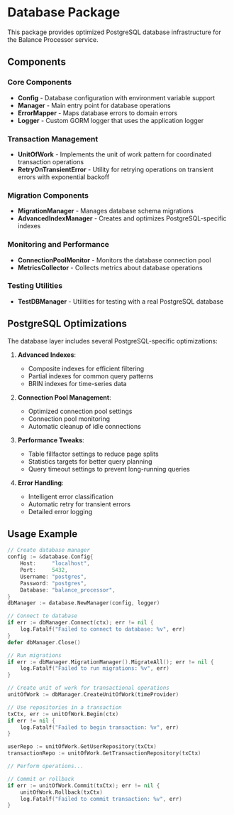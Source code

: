 # Database Package

This package provides optimized PostgreSQL database infrastructure for the Balance Processor service.

## Components

### Core Components

- **Config** - Database configuration with environment variable support
- **Manager** - Main entry point for database operations
- **ErrorMapper** - Maps database errors to domain errors
- **Logger** - Custom GORM logger that uses the application logger

### Transaction Management

- **UnitOfWork** - Implements the unit of work pattern for coordinated transaction operations
- **RetryOnTransientError** - Utility for retrying operations on transient errors with exponential backoff

### Migration Components

- **MigrationManager** - Manages database schema migrations
- **AdvancedIndexManager** - Creates and optimizes PostgreSQL-specific indexes

### Monitoring and Performance

- **ConnectionPoolMonitor** - Monitors the database connection pool
- **MetricsCollector** - Collects metrics about database operations

### Testing Utilities

- **TestDBManager** - Utilities for testing with a real PostgreSQL database

## PostgreSQL Optimizations

The database layer includes several PostgreSQL-specific optimizations:

1. **Advanced Indexes**:
   - Composite indexes for efficient filtering
   - Partial indexes for common query patterns
   - BRIN indexes for time-series data

2. **Connection Pool Management**:
   - Optimized connection pool settings
   - Connection pool monitoring
   - Automatic cleanup of idle connections

3. **Performance Tweaks**:
   - Table fillfactor settings to reduce page splits
   - Statistics targets for better query planning
   - Query timeout settings to prevent long-running queries

4. **Error Handling**:
   - Intelligent error classification
   - Automatic retry for transient errors
   - Detailed error logging

## Usage Example

```go
// Create database manager
config := &database.Config{
    Host:     "localhost",
    Port:     5432,
    Username: "postgres",
    Password: "postgres",
    Database: "balance_processor",
}
dbManager := database.NewManager(config, logger)

// Connect to database
if err := dbManager.Connect(ctx); err != nil {
    log.Fatalf("Failed to connect to database: %v", err)
}
defer dbManager.Close()

// Run migrations
if err := dbManager.MigrationManager().MigrateAll(); err != nil {
    log.Fatalf("Failed to run migrations: %v", err)
}

// Create unit of work for transactional operations
unitOfWork := dbManager.CreateUnitOfWork(timeProvider)

// Use repositories in a transaction
txCtx, err := unitOfWork.Begin(ctx)
if err != nil {
    log.Fatalf("Failed to begin transaction: %v", err)
}

userRepo := unitOfWork.GetUserRepository(txCtx)
transactionRepo := unitOfWork.GetTransactionRepository(txCtx)

// Perform operations...

// Commit or rollback
if err := unitOfWork.Commit(txCtx); err != nil {
    unitOfWork.Rollback(txCtx)
    log.Fatalf("Failed to commit transaction: %v", err)
}
``` 